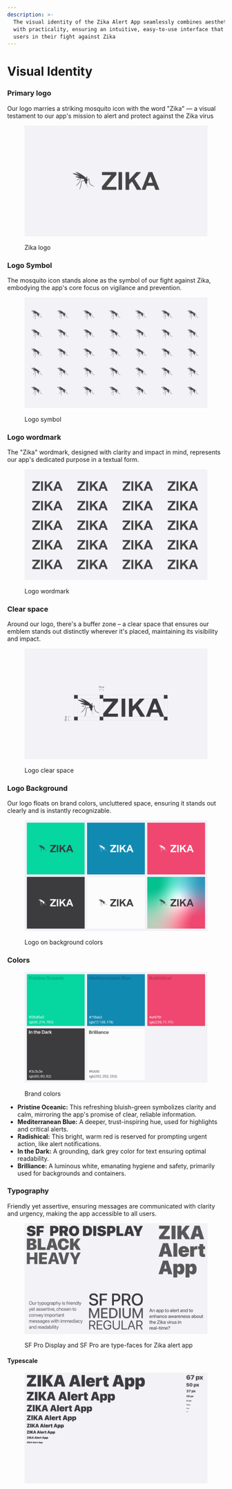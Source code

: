 ```yaml
---
description: >-
  The visual identity of the Zika Alert App seamlessly combines aesthetic appeal
  with practicality, ensuring an intuitive, easy-to-use interface that empowers
  users in their fight against Zika
---
```


# Visual Identity

### Primary logo

Our logo marries a striking mosquito icon with the word "Zika" — a visual testament to our app's mission to alert and protect against the Zika virus

<figure><picture><source srcset="../.gitbook/assets/logo-dark.png" media="(prefers-color-scheme: dark)"><img src="../.gitbook/assets/logo_1.png" alt="Zika alert app logo"></picture><figcaption><p>Zika logo</p></figcaption></figure>

### Logo Symbol

The mosquito icon stands alone as the symbol of our fight against Zika, embodying the app's core focus on vigilance and prevention.

<figure><picture><source srcset="../.gitbook/assets/Logo symbol-dark.png" media="(prefers-color-scheme: dark)"><img src="../.gitbook/assets/Logo symbol (1).png" alt="Zika alert app logo symbol"></picture><figcaption><p>Logo symbol</p></figcaption></figure>

### Logo wordmark

The "Zika" wordmark, designed with clarity and impact in mind, represents our app's dedicated purpose in a textual form.

<figure><picture><source srcset="../.gitbook/assets/wordmark-dark.png" media="(prefers-color-scheme: dark)"><img src="../.gitbook/assets/wordmark (1).png" alt="Zika alert app logo word mark"></picture><figcaption><p>Logo wordmark</p></figcaption></figure>

### Clear space

Around our logo, there's a buffer zone – a clear space that ensures our emblem stands out distinctly wherever it's placed, maintaining its visibility and impact.

<figure><picture><source srcset="../.gitbook/assets/clear-space-dark.png" media="(prefers-color-scheme: dark)"><img src="../.gitbook/assets/clear-space.png" alt="Zika alert app logo clear space"></picture><figcaption><p>Logo clear space</p></figcaption></figure>

### Logo Background

Our logo floats on brand colors, uncluttered space, ensuring it stands out clearly and is instantly recognizable.

<figure><picture><source srcset="../.gitbook/assets/background-dark.png" media="(prefers-color-scheme: dark)"><img src="../.gitbook/assets/background.png" alt="Zika alert app logo on background colors"></picture><figcaption><p>Logo on background colors</p></figcaption></figure>

### Colors

<figure><picture><source srcset="../.gitbook/assets/visual-color-dark.png" media="(prefers-color-scheme: dark)"><img src="../.gitbook/assets/visual-color.png" alt="Zika alert app brand colors"></picture><figcaption><p>Brand colors</p></figcaption></figure>

* **Pristine Oceanic:** This refreshing bluish-green symbolizes clarity and calm, mirroring the app's promise of clear, reliable information.
* **Mediterranean Blue:** A deeper, trust-inspiring hue, used for highlights and critical alerts.
* **Radishical:** This bright, warm red is reserved for prompting urgent action, like alert notifications.
* **In the Dark:** A grounding, dark grey color for text ensuring optimal readability.
* **Brilliance:** A luminous white, emanating hygiene and safety, primarily used for backgrounds and containers.

### Typography

Friendly yet assertive, ensuring messages are communicated with clarity and urgency, making the app accessible to all users.

<figure><picture><source srcset="../.gitbook/assets/typography-dark.png" media="(prefers-color-scheme: dark)"><img src="../.gitbook/assets/typography (1).png" alt="Zika alert app type-face is SF pro"></picture><figcaption><p>SF Pro Display and SF Pro are type-faces for Zika alert app</p></figcaption></figure>

#### Typescale

<figure><picture><source srcset="../.gitbook/assets/typescale-dark.png" media="(prefers-color-scheme: dark)"><img src="../.gitbook/assets/typescale.png" alt=""></picture><figcaption></figcaption></figure>
